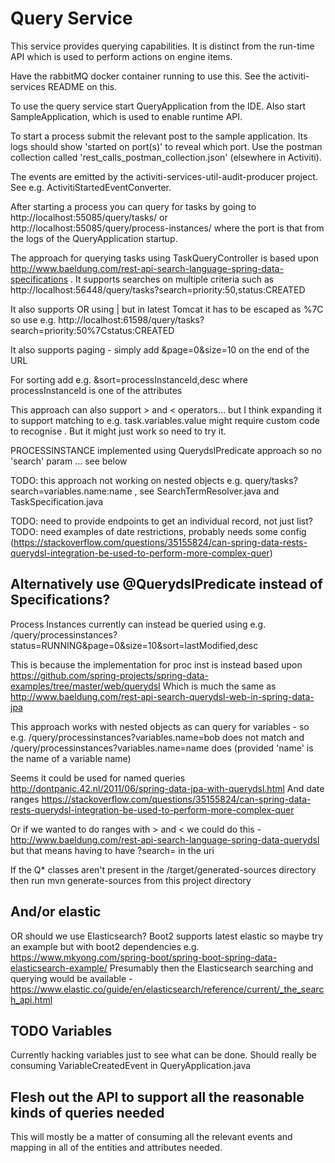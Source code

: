 # Query Service

This service provides querying capabilities. It is distinct from the run-time API which is used to perform actions on engine items.

Have the rabbitMQ docker container running to use this. See the activiti-services README on this.

To use the query service start QueryApplication from the IDE. Also start SampleApplication, which is used to enable runtime API.

To start a process submit the relevant post to the sample application. Its logs should show 'started on port(s)' to reveal which port. Use the postman collection called 'rest_calls_postman_collection.json' (elsewhere in Activiti).

The events are emitted by the activiti-services-util-audit-producer project. See e.g. ActivitiStartedEventConverter. 

After starting a process you can query for tasks by going to http://localhost:55085/query/tasks/ or http://localhost:55085/query/process-instances/ where the port is that from the logs of the QueryApplication startup.

The approach for querying tasks using TaskQueryController is based upon http://www.baeldung.com/rest-api-search-language-spring-data-specifications . It supports searches on multiple criteria such as http://localhost:56448/query/tasks?search=priority:50,status:CREATED

It also supports OR using | but in latest Tomcat it has to be escaped as %7C so use e.g. http://localhost:61598/query/tasks?search=priority:50%7Cstatus:CREATED

It also supports paging - simply add &page=0&size=10 on the end of the URL

For sorting add e.g. &sort=processInstanceId,desc where processInstanceId is one of the attributes

This approach can also support > and < operators... but I think expanding it to support matching to e.g. task.variables.value might require custom code to recognise . But it might just work so need to try it.

PROCESSINSTANCE implemented using QuerydslPredicate approach so no 'search' param ... see below

TODO: this approach not working on nested objects e.g. query/tasks?search=variables.name:name , see SearchTermResolver.java and TaskSpecification.java

TODO: need to provide endpoints to get an individual record, not just list?
TODO: need examples of date restrictions, probably needs some config (https://stackoverflow.com/questions/35155824/can-spring-data-rests-querydsl-integration-be-used-to-perform-more-complex-quer)

## Alternatively use @QuerydslPredicate instead of Specifications?

Process Instances currently can instead be queried using e.g. /query/processinstances?status=RUNNING&page=0&size=10&sort=lastModified,desc

This is because the implementation for proc inst is instead based upon https://github.com/spring-projects/spring-data-examples/tree/master/web/querydsl
Which is much the same as http://www.baeldung.com/rest-api-search-querydsl-web-in-spring-data-jpa

This approach works with nested objects as can query for variables - so e.g. /query/processinstances?variables.name=bob does not match and /query/processinstances?variables.name=name does (provided 'name' is the name of a variable name)

Seems it could be used for named queries http://dontpanic.42.nl/2011/06/spring-data-jpa-with-querydsl.html
And date ranges https://stackoverflow.com/questions/35155824/can-spring-data-rests-querydsl-integration-be-used-to-perform-more-complex-quer

Or if we wanted to do ranges with > and < we could do this - http://www.baeldung.com/rest-api-search-language-spring-data-querydsl but that means having to have ?search= in the uri

If the Q* classes aren't present in the /target/generated-sources directory then run mvn generate-sources from this project directory

## And/or elastic

OR should we use Elasticsearch?
Boot2 supports latest elastic so maybe try an example but with boot2 dependencies e.g. https://www.mkyong.com/spring-boot/spring-boot-spring-data-elasticsearch-example/
Presumably then the Elasticsearch searching and querying would be available - https://www.elastic.co/guide/en/elasticsearch/reference/current/_the_search_api.html

## TODO Variables

Currently hacking variables just to see what can be done. Should really be consuming VariableCreatedEvent in QueryApplication.java

## Flesh out the API to support all the reasonable kinds of queries needed

This will mostly be a matter of consuming all the relevant events and mapping in all of the entities and attributes needed.